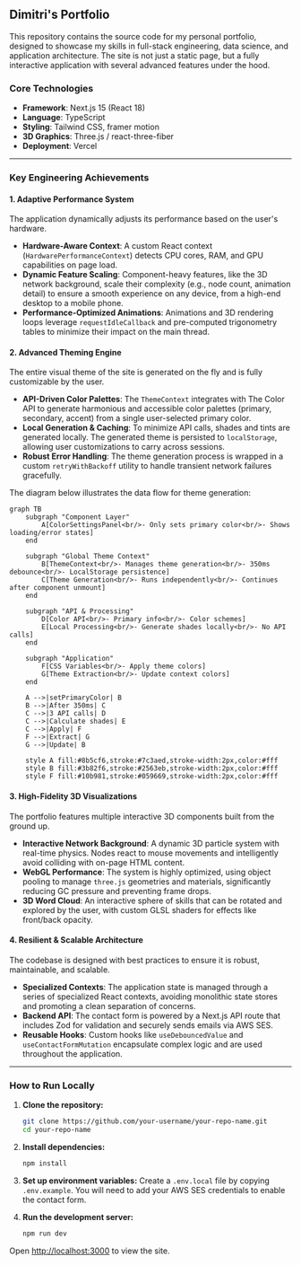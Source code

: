 ## Dimitri's Portfolio

This repository contains the source code for my personal portfolio, designed to showcase my skills in full-stack engineering, data science, and application architecture. The site is not just a static page, but a fully interactive application with several advanced features under the hood.

### Core Technologies

- **Framework**: Next.js 15 (React 18)
- **Language**: TypeScript
- **Styling**: Tailwind CSS, framer motion
- **3D Graphics**: Three.js / react-three-fiber
- **Deployment**: Vercel

---

### Key Engineering Achievements

#### 1. Adaptive Performance System

The application dynamically adjusts its performance based on the user's hardware.

- **Hardware-Aware Context**: A custom React context (`HardwarePerformanceContext`) detects CPU cores, RAM, and GPU capabilities on page load.
- **Dynamic Feature Scaling**: Component-heavy features, like the 3D network background, scale their complexity (e.g., node count, animation detail) to ensure a smooth experience on any device, from a high-end desktop to a mobile phone.
- **Performance-Optimized Animations**: Animations and 3D rendering loops leverage `requestIdleCallback` and pre-computed trigonometry tables to minimize their impact on the main thread.

#### 2. Advanced Theming Engine

The entire visual theme of the site is generated on the fly and is fully customizable by the user.

- **API-Driven Color Palettes**: The `ThemeContext` integrates with The Color API to generate harmonious and accessible color palettes (primary, secondary, accent) from a single user-selected primary color.
- **Local Generation & Caching**: To minimize API calls, shades and tints are generated locally. The generated theme is persisted to `localStorage`, allowing user customizations to carry across sessions.
- **Robust Error Handling**: The theme generation process is wrapped in a custom `retryWithBackoff` utility to handle transient network failures gracefully.

The diagram below illustrates the data flow for theme generation:

```mermaid
graph TB
    subgraph "Component Layer"
        A[ColorSettingsPanel<br/>- Only sets primary color<br/>- Shows loading/error states]
    end

    subgraph "Global Theme Context"
        B[ThemeContext<br/>- Manages theme generation<br/>- 350ms debounce<br/>- LocalStorage persistence]
        C[Theme Generation<br/>- Runs independently<br/>- Continues after component unmount]
    end

    subgraph "API & Processing"
        D[Color API<br/>- Primary info<br/>- Color schemes]
        E[Local Processing<br/>- Generate shades locally<br/>- No API calls]
    end

    subgraph "Application"
        F[CSS Variables<br/>- Apply theme colors]
        G[Theme Extraction<br/>- Update context colors]
    end

    A -->|setPrimaryColor| B
    B -->|After 350ms| C
    C -->|3 API calls| D
    C -->|Calculate shades| E
    C -->|Apply| F
    F -->|Extract| G
    G -->|Update| B

    style A fill:#8b5cf6,stroke:#7c3aed,stroke-width:2px,color:#fff
    style B fill:#3b82f6,stroke:#2563eb,stroke-width:2px,color:#fff
    style F fill:#10b981,stroke:#059669,stroke-width:2px,color:#fff
```

#### 3. High-Fidelity 3D Visualizations

The portfolio features multiple interactive 3D components built from the ground up.

- **Interactive Network Background**: A dynamic 3D particle system with real-time physics. Nodes react to mouse movements and intelligently avoid colliding with on-page HTML content.
- **WebGL Performance**: The system is highly optimized, using object pooling to manage `three.js` geometries and materials, significantly reducing GC pressure and preventing frame drops.
- **3D Word Cloud**: An interactive sphere of skills that can be rotated and explored by the user, with custom GLSL shaders for effects like front/back opacity.

#### 4. Resilient & Scalable Architecture

The codebase is designed with best practices to ensure it is robust, maintainable, and scalable.

- **Specialized Contexts**: The application state is managed through a series of specialized React contexts, avoiding monolithic state stores and promoting a clean separation of concerns.
- **Backend API**: The contact form is powered by a Next.js API route that includes Zod for validation and securely sends emails via AWS SES.
- **Reusable Hooks**: Custom hooks like `useDebouncedValue` and `useContactFormMutation` encapsulate complex logic and are used throughout the application.

---

### How to Run Locally

1.  **Clone the repository:**

    ```bash
    git clone https://github.com/your-username/your-repo-name.git
    cd your-repo-name
    ```

2.  **Install dependencies:**

    ```bash
    npm install
    ```

3.  **Set up environment variables:**
    Create a `.env.local` file by copying `.env.example`. You will need to add your AWS SES credentials to enable the contact form.

4.  **Run the development server:**
    ```bash
    npm run dev
    ```

Open [http://localhost:3000](http://localhost:3000) to view the site.
